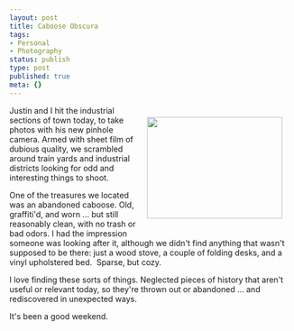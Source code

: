 ```yaml
---
layout: post
title: Caboose Obscura
tags:
- Personal
- Photography
status: publish
type: post
published: true
meta: {}
---
```

<a href="http://www.flickr.com/photos/mistermoss/tags/caboose" target="_blank"><img src="http://farm1.static.flickr.com/188/365125576_4412b09e13_m.jpg" align="right" height="180" hspace="20" vspace="20" width="240" /></a>Justin and I hit the industrial sections of town today, to take photos with his new pinhole camera.  Armed with sheet film of dubious quality, we scrambled around train yards and industrial districts looking for odd and interesting things to shoot.

One of the treasures we located was an abandoned caboose.  Old, graffiti'd, and worn ... but still reasonably clean, with no trash or bad odors.  I had the impression someone was looking after it, although we didn't find anything that wasn't supposed to be there: just a wood stove, a couple of folding desks, and a vinyl upholstered bed.  Sparse, but cozy.

I love finding these sorts of things.  Neglected pieces of history that aren't useful or relevant today, so they're thrown out or abandoned ... and rediscovered in unexpected ways.

It's been a good weekend.
